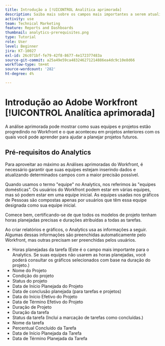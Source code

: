 ```yaml
---
title: Introdução a [!UICONTROL Analítica aprimorada]
description: Saiba mais sobre os campos mais importantes a serem atualizados no Workfront para permitir que a Análise aprimorada mostre como suas equipes e projetos estão progredindo no Workfront.
activity: use
team: Technical Marketing
feature: Reports and Dashboards
thumbnail: analytics-prerequisites.png
type: Tutorial
role: User
level: Beginner
jira: KT-10027
exl-id: 26c071bf-fe79-42f8-8677-4e172377483a
source-git-commit: a25a49e59ca483246271214886ea4dc9c10e8d66
workflow-type: tm+mt
source-wordcount: '282'
ht-degree: 4%

---
```


# Introdução ao Adobe Workfront [!UICONTROL Analítica aprimorada]

A análise aprimorada pode mostrar como suas equipes e projetos estão progredindo no Workfront e o que aconteceu em projetos anteriores com os quais você pode aprender para ajudar a planejar projetos futuros.

## Pré-requisitos do Analytics

Para aproveitar ao máximo as Análises aprimoradas do Workfront, é necessário garantir que suas equipes estejam inserindo dados e atualizando determinados campos com a maior precisão possível.

Quando usamos o termo &quot;equipe&quot; no Analytics, nos referimos às &quot;equipes domésticas&quot;. Os usuários do Workfront podem estar em várias equipes, mas só podem estar em uma equipe inicial. As equipes usadas nos gráficos de Pessoas são compostas apenas por usuários que têm essa equipe designada como sua equipe inicial.

Comece bem, certificando-se de que todos os modelos de projeto tenham horas planejadas precisas e durações atribuídas a todas as tarefas.

Ao criar relatórios e gráficos, o Analytics usa as informações a seguir. Algumas dessas informações são preenchidas automaticamente pelo Workfront, mas outras precisam ser preenchidas pelos usuários.

* Horas planejadas da tarefa (Este é o campo mais importante para o Analytics. Se suas equipes não usarem as horas planejadas, você poderá consultar os gráficos selecionados com base na duração do projeto.)
* Nome do Projeto
* Condição do projeto
* Status do projeto
* Data de Início Planejada do Projeto
* Data de conclusão planejada (para tarefas e projetos)
* Data do Início Efetivo do Projeto
* Data de Término Efetivo do Projeto
* Duração de Projeto
* Duração da tarefa
* Status da tarefa (Inclui a marcação de tarefas como concluídas.)
* Nome da tarefa
* Percentual Concluído da Tarefa
* Data de Início Planejada da Tarefa
* Data de Término Planejada da Tarefa
